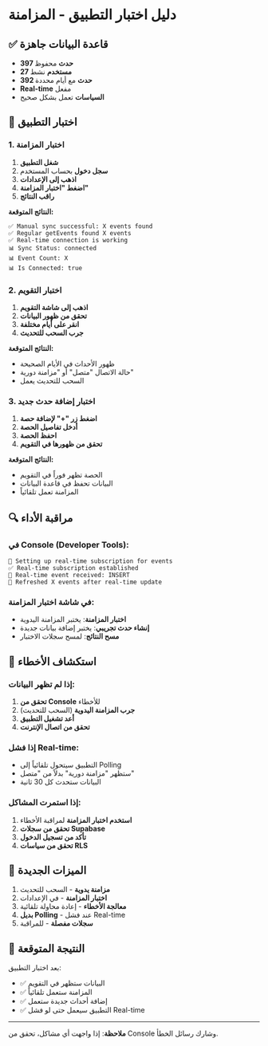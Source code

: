 # دليل اختبار التطبيق - المزامنة

## ✅ قاعدة البيانات جاهزة
- **397 حدث** محفوظ
- **27 مستخدم** نشط
- **392 حدث** مع أيام محددة
- **Real-time** مفعل
- **السياسات** تعمل بشكل صحيح

## 🧪 اختبار التطبيق

### 1. اختبار المزامنة
1. **شغل التطبيق**
2. **سجل دخول** بحساب المستخدم
3. **اذهب إلى الإعدادات**
4. **اضغط "اختبار المزامنة"**
5. **راقب النتائج**

**النتائج المتوقعة:**
```
✅ Manual sync successful: X events found
✅ Regular getEvents found X events  
✅ Real-time connection is working
📊 Sync Status: connected
📊 Event Count: X
📊 Is Connected: true
```

### 2. اختبار التقويم
1. **اذهب إلى شاشة التقويم**
2. **تحقق من ظهور البيانات**
3. **انقر على أيام مختلفة**
4. **جرب السحب للتحديث**

**النتائج المتوقعة:**
- ظهور الأحداث في الأيام الصحيحة
- حالة الاتصال "متصل" أو "مزامنة دورية"
- السحب للتحديث يعمل

### 3. اختبار إضافة حدث جديد
1. **اضغط زر "+" لإضافة حصة**
2. **أدخل تفاصيل الحصة**
3. **احفظ الحصة**
4. **تحقق من ظهورها في التقويم**

**النتائج المتوقعة:**
- الحصة تظهر فوراً في التقويم
- البيانات تحفظ في قاعدة البيانات
- المزامنة تعمل تلقائياً

## 🔍 مراقبة الأداء

### في Console (Developer Tools):
```
🔄 Setting up real-time subscription for events
✅ Real-time subscription established
📡 Real-time event received: INSERT
📡 Refreshed X events after real-time update
```

### في شاشة اختبار المزامنة:
- **اختبار المزامنة**: يختبر المزامنة اليدوية
- **إنشاء حدث تجريبي**: يختبر إضافة بيانات جديدة
- **مسح النتائج**: لمسح سجلات الاختبار

## 🚨 استكشاف الأخطاء

### إذا لم تظهر البيانات:
1. **تحقق من Console** للأخطاء
2. **جرب المزامنة اليدوية** (السحب للتحديث)
3. **أعد تشغيل التطبيق**
4. **تحقق من اتصال الإنترنت**

### إذا فشل Real-time:
- التطبيق سيتحول تلقائياً إلى Polling
- ستظهر "مزامنة دورية" بدلاً من "متصل"
- البيانات ستحدث كل 30 ثانية

### إذا استمرت المشاكل:
1. **استخدم اختبار المزامنة** لمراقبة الأخطاء
2. **تحقق من سجلات Supabase**
3. **تأكد من تسجيل الدخول**
4. **تحقق من سياسات RLS**

## 📱 الميزات الجديدة

1. **مزامنة يدوية** - السحب للتحديث
2. **اختبار المزامنة** - في الإعدادات
3. **معالجة الأخطاء** - إعادة محاولة تلقائية
4. **بديل Polling** - عند فشل Real-time
5. **سجلات مفصلة** - للمراقبة

## 🎯 النتيجة المتوقعة

بعد اختبار التطبيق:
- ✅ البيانات ستظهر في التقويم
- ✅ المزامنة ستعمل تلقائياً
- ✅ إضافة أحداث جديدة ستعمل
- ✅ التطبيق سيعمل حتى لو فشل Real-time

---

**ملاحظة**: إذا واجهت أي مشاكل، تحقق من Console وشارك رسائل الخطأ.
